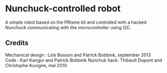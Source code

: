 # Nunchuck-controlled robot

A simple robot based on the PRisme kit and controlled with a hacked Nunchuck communicating with the microcontroller using I2C.

## Credits

Mechanical design : Loïs Bosson and Patrick Bobbink, september 2013
Code : Karl Kangur and Patrick Bobbink
Nunchuk hack: Thibault Dupont and Christophe Auvigne, mai 2010 